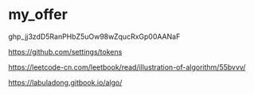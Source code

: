 # my_offer
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

https://github.com/settings/tokens

https://leetcode-cn.com/leetbook/read/illustration-of-algorithm/55bvvv/

https://labuladong.gitbook.io/algo/